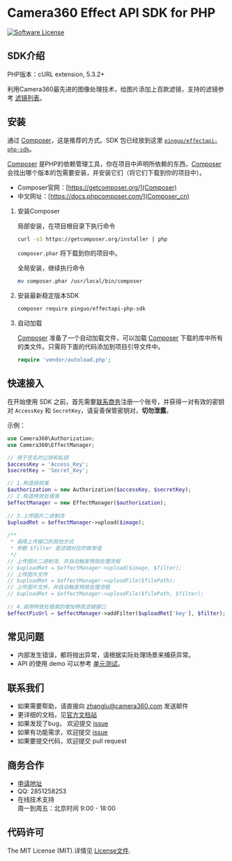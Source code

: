 # Camera360 Effect API SDK for PHP
[![Software License](https://img.shields.io/badge/license-MIT-brightgreen.svg)](LICENSE)

## SDK介绍
PHP版本：cURL extension, 5.3.2+

利用Camera360最先进的图像处理技术，给图片添加上百款滤镜，支持的滤镜参考 [滤镜列表](https://github.com/pinguo/effectapi-php-sdk/blob/master/滤镜列表.md)。

## 安装
通过 [Composer][]，这是推荐的方式。SDK 包已经放到这里 [`pinguo/effectapi-php-sdk`](https://packagist.org/packages/pinguo/effectapi-php-sdk)。

[Composer][] 是PHP的依赖管理工具，你在项目中声明所依赖的东西，[Composer][] 会找出哪个版本的包需要安装，并安装它们（将它们下载到你的项目中）。

* Composer官网：[https://getcomposer.org/](Composer)
* 中文网址：[https://docs.phpcomposer.com/](Composer_cn)

1. 安装Composer

    局部安装，在项目根目录下执行命令

    ```bash
    curl -sS https://getcomposer.org/installer | php
    ```
    `composer.phar` 将下载到你的项目中。
    
    全局安装，继续执行命令
    
    ```bash
    mv composer.phar /usr/local/bin/composer
    ```

2. 安装最新稳定版本SDK

    ```bash
    composer require pinguo/effectapi-php-sdk
    ```
    
3. 自动加载

    [Composer][] 准备了一个自动加载文件，可以加载 [Composer][] 下载的库中所有的类文件。只需将下面的代码添加到项目引导文件中。
    
    ```php
    require 'vendor/autoload.php';
    ```

## 快速接入
在开始使用 SDK 之前，首先需要[联系商务](#商务合作)注册一个账号，并获得一对有效的密钥对 `AccessKey` 和 `SecretKey`，请妥善保管密钥对，**切勿泄露**。

示例：

```php
use Camera360\Authorization;
use Camera360\EffectManager;

// 用于签名的公钥和私钥
$accessKey = 'Access_Key';
$secretKey = 'Secret_Key';

// 1.构造授权类
$authorization = new Authorization($accessKey, $secretKey);
// 2.构造特效处理类
$effectManager = new EffectManager($authorization);
    
// 3.上传图片二进制流
$uploadRet = $effectManager->upload($image);
    
/**
 * 调用上传接口的其他方式
 * 参数 $filter 是滤镜对应的枚举值
 */
// 上传图片二进制流，并自动触发特效处理流程
// $uploadRet = $effectManager->upload($image, $filter);
// 上传图片文件
// $uploadRet = $effectManager->uploadFile($filePath);
// 上传图片文件，并自动触发特效处理流程
// $uploadRet = $effectManager->uploadFile($filePath, $filter);
    
// 4.调用特效处理类的增加特效滤镜接口
$effectPicUrl = $effectManager->addFilter($uploadRet['key'], $filter);
```

## 常见问题
* 内部发生错误，都将抛出异常，请根据实际处理场景来捕获异常。
* API 的使用 demo 可以参考 [单元测试](https://github.com/pinguo/effectapi-php-sdk/blob/master/tests)。

## 联系我们

* 如果需要帮助，请直接向 <zhanglu@camera360.com> 发送邮件
* 更详细的文档，见[官方文档站](https://developer.camera360.com/)
* 如果发现了bug， 欢迎提交 [issue](https://github.com/pinguo/effectapi-php-sdk/issues)
* 如果有功能需求，欢迎提交 [issue](https://github.com/pinguo/effectapi-php-sdk/issues)
* 如果要提交代码，欢迎提交 pull request

## <a name="商务合作"></a>商务合作

* [申请地址](https://sdk.camera360.com/apply.html)
* QQ: 2851258253
* 在线技术支持  
    周一到周五：北京时间 9:00 - 18:00
    
## 代码许可

The MIT License (MIT).详情见 [License文件](https://github.com/pinguo/effectapi-php-sdk/blob/master/LICENSE).

[Composer]: https://getcomposer.org/
[Composer_cn]: https://docs.phpcomposer.com/

